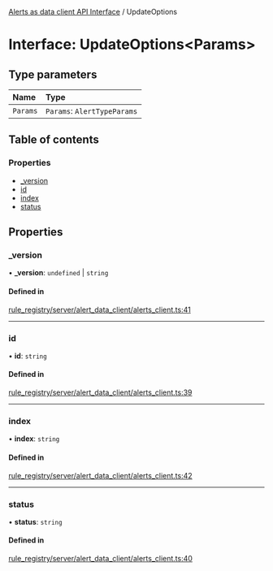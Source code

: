 [Alerts as data client API Interface](../alerts_client_api.md) / UpdateOptions

# Interface: UpdateOptions<Params\>

## Type parameters

| Name | Type |
| :------ | :------ |
| `Params` | `Params`: `AlertTypeParams` |

## Table of contents

### Properties

- [\_version](updateoptions.md#_version)
- [id](updateoptions.md#id)
- [index](updateoptions.md#index)
- [status](updateoptions.md#status)

## Properties

### \_version

• **\_version**: `undefined` \| `string`

#### Defined in

[rule_registry/server/alert_data_client/alerts_client.ts:41](https://github.com/dhurley14/kibana/blob/d2173f5090e/x-pack/plugins/rule_registry/server/alert_data_client/alerts_client.ts#L41)

___

### id

• **id**: `string`

#### Defined in

[rule_registry/server/alert_data_client/alerts_client.ts:39](https://github.com/dhurley14/kibana/blob/d2173f5090e/x-pack/plugins/rule_registry/server/alert_data_client/alerts_client.ts#L39)

___

### index

• **index**: `string`

#### Defined in

[rule_registry/server/alert_data_client/alerts_client.ts:42](https://github.com/dhurley14/kibana/blob/d2173f5090e/x-pack/plugins/rule_registry/server/alert_data_client/alerts_client.ts#L42)

___

### status

• **status**: `string`

#### Defined in

[rule_registry/server/alert_data_client/alerts_client.ts:40](https://github.com/dhurley14/kibana/blob/d2173f5090e/x-pack/plugins/rule_registry/server/alert_data_client/alerts_client.ts#L40)
